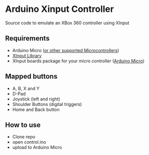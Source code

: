# Arduino Xinput Controller

Source code to emulate an XBox 360 controller using XInput

## Requirements
- Arduino Micro ([or other supported Microcontrollers](https://github.com/dmadison/ArduinoXInput/blob/master/extras/SupportedBoards.md))
- [XInput Library](https://github.com/dmadison/ArduinoXInput)
- XInput boards package for your micro controller ([Arduino Micro](https://github.com/dmadison/ArduinoXInput_AVR)) 


## Mapped buttons
- A, B, X and Y
- D-Pad
- Joystick (left and right)
- Shoulder Buttons (digital triggers)
- Home and Back button

## How to use
- Clone repo
- open control.ino
- upload to Arduino Micro
